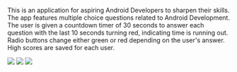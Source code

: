 This is an application for aspiring Android Developers to sharpen their skills.
The app features multiple choice questions related to Android Development.
The user is given a countdown timer of 30 seconds to answer each question with the last 10 seconds turning red, indicating time is running out.  
Radio buttons change either green or red depending on the user's answer.  
High scores are saved for each user. 

![](https://imgur.com/fTeI6bo.jpg)
![](https://imgur.com/ppFbrZc.jpg)
![](https://imgur.com/Lv8Xrbw.jpg)
